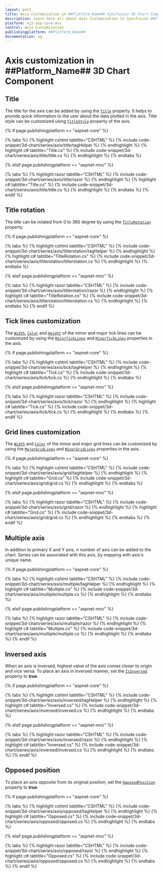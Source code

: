 ```yaml
---
layout: post
title: Axis Customization in ##Platform_Name## Syncfusion 3D Chart Component
description: Learn here all about Axis Customization in Syncfusion ##Platform_Name## 3D Chart component of Syncfusion Essential JS 2 and more.
platform: ej2-asp-core-mvc
control: Axis Customization
publishingplatform: ##Platform_Name##
documentation: ug
---
```



# Axis customization in ##Platform_Name## 3D Chart Component

## Title

The title for the axis can be added by using the [`Title`](https://help.syncfusion.com/cr/aspnetcore-js2/Syncfusion.EJ2.Charts.Chart3DAxis.html#Syncfusion_EJ2_Charts_Chart3DAxis_Title) property. It helps to provide quick information to the user about the data plotted in the axis. Title style can be customized using [`TitleStyle`](https://help.syncfusion.com/cr/aspnetcore-js2/Syncfusion.EJ2.Charts.Chart3DAxis.html#Syncfusion_EJ2_Charts_Chart3DAxis_TitleStyle) property of the axis.

{% if page.publishingplatform == "aspnet-core" %}

{% tabs %}
{% highlight cshtml tabtitle="CSHTML" %}
{% include code-snippet/3d-chart/series/axis/title/tagHelper %}
{% endhighlight %}
{% highlight c# tabtitle="Title.cs" %}
{% include code-snippet/3d-chart/series/axis/title/title.cs %}
{% endhighlight %}
{% endtabs %}

{% elsif page.publishingplatform == "aspnet-mvc" %}

{% tabs %}
{% highlight razor tabtitle="CSHTML" %}
{% include code-snippet/3d-chart/series/axis/title/razor %}
{% endhighlight %}
{% highlight c# tabtitle="Title.cs" %}
{% include code-snippet/3d-chart/series/axis/title/title.cs %}
{% endhighlight %}
{% endtabs %}
{% endif %}


## Title rotation

The title can be rotated from 0 to 360 degree by using the [`TitleRotation`](https://help.syncfusion.com/cr/aspnetcore-js2/Syncfusion.EJ2.Charts.Chart3DAxis.html#Syncfusion_EJ2_Charts_Chart3DAxis_TitleRotation) property.

{% if page.publishingplatform == "aspnet-core" %}

{% tabs %}
{% highlight cshtml tabtitle="CSHTML" %}
{% include code-snippet/3d-chart/series/axis/titlerotation/tagHelper %}
{% endhighlight %}
{% highlight c# tabtitle="TitleRotation.cs" %}
{% include code-snippet/3d-chart/series/axis/titlerotation/titlerotation.cs %}
{% endhighlight %}
{% endtabs %}

{% elsif page.publishingplatform == "aspnet-mvc" %}

{% tabs %}
{% highlight razor tabtitle="CSHTML" %}
{% include code-snippet/3d-chart/series/axis/titlerotation/razor %}
{% endhighlight %}
{% highlight c# tabtitle="TitleRotation.cs" %}
{% include code-snippet/3d-chart/series/axis/titlerotation/titlerotation.cs %}
{% endhighlight %}
{% endtabs %}
{% endif %}


## Tick lines customization

The [`Width`](https://help.syncfusion.com/cr/aspnetcore-js2/Syncfusion.EJ2.Charts.Chart3DMajorTickLines.html#Syncfusion_EJ2_Charts_Chart3DMajorTickLines_Width), [`Color`](https://help.syncfusion.com/cr/aspnetcore-js2/Syncfusion.EJ2.Charts.Chart3DMajorTickLines.html#Syncfusion_EJ2_Charts_Chart3DMajorTickLines_Color) and [`Height`](https://help.syncfusion.com/cr/aspnetcore-js2/Syncfusion.EJ2.Charts.Chart3DMajorTickLines.html#Syncfusion_EJ2_Charts_Chart3DMajorTickLines_Height) of the minor and major tick lines can be customized by using the [`MajorTickLines`](https://help.syncfusion.com/cr/aspnetcore-js2/Syncfusion.EJ2.Charts.Chart3DAxis.html#Syncfusion_EJ2_Charts_Chart3DAxis_MajorTickLines) and [`MinorTickLines`](https://help.syncfusion.com/cr/aspnetcore-js2/Syncfusion.EJ2.Charts.Chart3DAxis.html#Syncfusion_EJ2_Charts_Chart3DAxis_MinorTickLines) properties in the axis.

{% if page.publishingplatform == "aspnet-core" %}

{% tabs %}
{% highlight cshtml tabtitle="CSHTML" %}
{% include code-snippet/3d-chart/series/axis/tick/tagHelper %}
{% endhighlight %}
{% highlight c# tabtitle="Tick.cs" %}
{% include code-snippet/3d-chart/series/axis/tick/tick.cs %}
{% endhighlight %}
{% endtabs %}

{% elsif page.publishingplatform == "aspnet-mvc" %}

{% tabs %}
{% highlight razor tabtitle="CSHTML" %}
{% include code-snippet/3d-chart/series/axis/tick/razor %}
{% endhighlight %}
{% highlight c# tabtitle="Tick.cs" %}
{% include code-snippet/3d-chart/series/axis/tick/tick.cs %}
{% endhighlight %}
{% endtabs %}
{% endif %}



## Grid lines customization

The [`Width`](https://help.syncfusion.com/cr/aspnetcore-js2/Syncfusion.EJ2.Charts.Chart3DMajorGridLines.html#Syncfusion_EJ2_Charts_Chart3DMajorGridLines_Width) and [`Color`](https://help.syncfusion.com/cr/aspnetcore-js2/Syncfusion.EJ2.Charts.Chart3DMajorGridLines.html#Syncfusion_EJ2_Charts_Chart3DMajorGridLines_Color) of the minor and major grid lines can be customized by using the [`MajorGridLines`](https://help.syncfusion.com/cr/aspnetcore-js2/Syncfusion.EJ2.Charts.Chart3DAxis.html#Syncfusion_EJ2_Charts_Chart3DAxis_MajorGridLines) and [`MinorGridLines`](https://help.syncfusion.com/cr/aspnetcore-js2/Syncfusion.EJ2.Charts.Chart3DAxis.html#Syncfusion_EJ2_Charts_Chart3DAxis_MinorGridLines) properties in the axis.

{% if page.publishingplatform == "aspnet-core" %}

{% tabs %}
{% highlight cshtml tabtitle="CSHTML" %}
{% include code-snippet/3d-chart/series/axis/grid/tagHelper %}
{% endhighlight %}
{% highlight c# tabtitle="Grid.cs" %}
{% include code-snippet/3d-chart/series/axis/grid/grid.cs %}
{% endhighlight %}
{% endtabs %}

{% elsif page.publishingplatform == "aspnet-mvc" %}

{% tabs %}
{% highlight razor tabtitle="CSHTML" %}
{% include code-snippet/3d-chart/series/axis/grid/razor %}
{% endhighlight %}
{% highlight c# tabtitle="Grid.cs" %}
{% include code-snippet/3d-chart/series/axis/grid/grid.cs %}
{% endhighlight %}
{% endtabs %}
{% endif %}



## Multiple axis

In addition to primary X and Y axis, n number of axis can be added to the chart. Series can be associated with this axis, by mapping with axis's unique name.

{% if page.publishingplatform == "aspnet-core" %}

{% tabs %}
{% highlight cshtml tabtitle="CSHTML" %}
{% include code-snippet/3d-chart/series/axis/multiple/tagHelper %}
{% endhighlight %}
{% highlight c# tabtitle="Multiple.cs" %}
{% include code-snippet/3d-chart/series/axis/multiple/multiple.cs %}
{% endhighlight %}
{% endtabs %}

{% elsif page.publishingplatform == "aspnet-mvc" %}

{% tabs %}
{% highlight razor tabtitle="CSHTML" %}
{% include code-snippet/3d-chart/series/axis/multiple/razor %}
{% endhighlight %}
{% highlight c# tabtitle="Multiple.cs" %}
{% include code-snippet/3d-chart/series/axis/multiple/multiple.cs %}
{% endhighlight %}
{% endtabs %}
{% endif %}



## Inversed axis

When an axis is inversed, highest value of the axis comes closer to origin and vice versa. To place an axis in inversed manner, set the [`IsInversed`](https://help.syncfusion.com/cr/aspnetcore-js2/Syncfusion.EJ2.Charts.Chart3DAxis.html#Syncfusion_EJ2_Charts_Chart3DAxis_IsInversed) property to **true**.

{% if page.publishingplatform == "aspnet-core" %}

{% tabs %}
{% highlight cshtml tabtitle="CSHTML" %}
{% include code-snippet/3d-chart/series/axis/inversed/tagHelper %}
{% endhighlight %}
{% highlight c# tabtitle="Inversed.cs" %}
{% include code-snippet/3d-chart/series/axis/inversed/inversed.cs %}
{% endhighlight %}
{% endtabs %}

{% elsif page.publishingplatform == "aspnet-mvc" %}

{% tabs %}
{% highlight razor tabtitle="CSHTML" %}
{% include code-snippet/3d-chart/series/axis/inversed/razor %}
{% endhighlight %}
{% highlight c# tabtitle="Inversed.cs" %}
{% include code-snippet/3d-chart/series/axis/inversed/inversed.cs %}
{% endhighlight %}
{% endtabs %}
{% endif %}



## Opposed position

To place an axis opposite from its original position, set the [`OpposedPosition`](https://help.syncfusion.com/cr/aspnetcore-js2/Syncfusion.EJ2.Charts.Chart3DAxis.html#Syncfusion_EJ2_Charts_Chart3DAxis_OpposedPosition) property to **true**.

{% if page.publishingplatform == "aspnet-core" %}

{% tabs %}
{% highlight cshtml tabtitle="CSHTML" %}
{% include code-snippet/3d-chart/series/axis/opposed/tagHelper %}
{% endhighlight %}
{% highlight c# tabtitle="Opposed.cs" %}
{% include code-snippet/3d-chart/series/axis/opposed/opposed.cs %}
{% endhighlight %}
{% endtabs %}

{% elsif page.publishingplatform == "aspnet-mvc" %}

{% tabs %}
{% highlight razor tabtitle="CSHTML" %}
{% include code-snippet/3d-chart/series/axis/opposed/razor %}
{% endhighlight %}
{% highlight c# tabtitle="Opposed.cs" %}
{% include code-snippet/3d-chart/series/axis/opposed/opposed.cs %}
{% endhighlight %}
{% endtabs %}
{% endif %}




